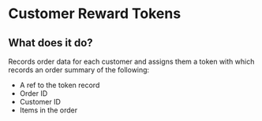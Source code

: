 # Customer Reward Tokens  

## What does it do?  

Records order data for each customer and assigns them a token with which records an order summary of the following:

* A ref to the token record 
* Order ID
* Customer ID
* Items in the order